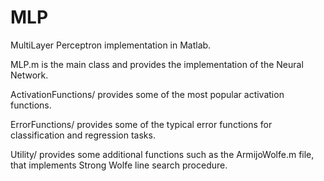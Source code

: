 # MLP
MultiLayer Perceptron implementation in Matlab. 

MLP.m is the main class and provides the implementation of the Neural Network.


ActivationFunctions/ provides some of the most popular activation functions.


ErrorFunctions/ provides some of the typical error functions for classification and regression tasks.


Utility/ provides some additional functions such as the ArmijoWolfe.m file, that implements Strong Wolfe line search procedure.
